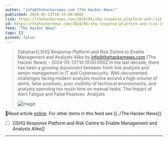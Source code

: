 ```yaml
---
author: "info@thehackernews.com (The Hacker News)"
published: 2024-05-13T10:19:00.000Z
link: https://thehackernews.com/2024/05/shq-response-platform-and-risk-centre.html
id: https://thehackernews.com/2024/05/shq-response-platform-and-risk-centre.html
feed: "The Hacker News"
tags: []
pinned: false
---
```

> [!abstract] SHQ Response Platform and Risk Centre to Enable Management and Analysts Alike by info@thehackernews.com (The Hacker News) - 2024-05-13T10:19:00.000Z
> In the last decade, there has been a growing disconnect between front-line analysts and senior management in IT and Cybersecurity. Well-documented challenges facing modern analysts revolve around a high volume of alerts, false positives, poor visibility of technical environments, and analysts spending too much time on manual tasks. The Impact of Alert Fatigue and False Positives  Analysts
>
> ![image](https://blogger.googleusercontent.com/img/b/R29vZ2xl/AVvXsEjnlU1-NhlyNyk19CgLQbkq80WbGg-WNMi9cZvcMu7twTPPrIFJM92a0LTticOq-iGIHr_qG2WBSrqMq1zVBM_Ptn5UG3x6DNXYyOeDRnh6ySoiSHD3l8hOvn1sEUCtm2lhJoNRqrSdlrlNZlg5rwS_8lDvlaEQvEDW4fcOieerKi6p0rD1sd48ArkCIEmw/s1600/shqq.png)

🔗Read article [online](https://thehackernews.com/2024/05/shq-response-platform-and-risk-centre.html). For other items in this feed see [[../The Hacker News]].

- [ ] [[SHQ Response Platform and Risk Centre to Enable Management and Analysts Alike]]
- - -

